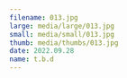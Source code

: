 ```yaml
---
filename: 013.jpg
large: media/large/013.jpg
small: media/small/013.jpg
thumb: media/thumbs/013.jpg
date: 2022.09.28
name: t.b.d
---
```

